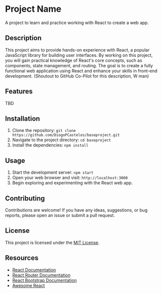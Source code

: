 # Project Name

A project to learn and practice working with React to create a web app.

## Description

This project aims to provide hands-on experience with React, a popular JavaScript library for building user interfaces. By working on this project, you will gain practical knowledge of React's core concepts, such as components, state management, and routing. The goal is to create a fully functional web application using React and enhance your skills in front-end development. (Shoutout to GitHub Co-Pilot for this description, W man)

## Features

TBD

## Installation

1. Clone the repository: `git clone https://github.com/DiogoPCastelos/baseproject.git`
2. Navigate to the project directory: `cd baseproject`
3. Install the dependencies: `npm install`

## Usage

1. Start the development server: `npm start`
2. Open your web browser and visit: `http://localhost:3000`
3. Begin exploring and experimenting with the React web app.

## Contributing

Contributions are welcome! If you have any ideas, suggestions, or bug reports, please open an issue or submit a pull request.

## License

This project is licensed under the [MIT License](LICENSE).

## Resources

- [React Documentation](https://reactjs.org/docs)
- [React Router Documentation](https://reactrouter.com/)
- [React Bootstrap Documentation](https://react-bootstrap.github.io/)
- [Awesome React](https://github.com/enaqx/awesome-react)
